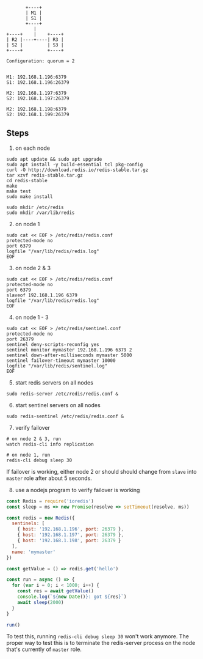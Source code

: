 ```
       +----+
       | M1 |
       | S1 |
       +----+
          |
+----+    |    +----+
| R2 |----+----| R3 |
| S2 |         | S3 |
+----+         +----+

Configuration: quorum = 2


M1: 192.168.1.196:6379
S1: 192.168.1.196:26379

M2: 192.168.1.197:6379
S2: 192.168.1.197:26379

M2: 192.168.1.198:6379
S2: 192.168.1.199:26379
```


##  Steps

1. on each node
```
sudo apt update && sudo apt upgrade
sudo apt install -y build-essential tcl pkg-config
curl -O http://download.redis.io/redis-stable.tar.gz
tar xzvf redis-stable.tar.gz
cd redis-stable
make
make test
sudo make install

sudo mkdir /etc/redis
sudo mkdir /var/lib/redis

```

2. on node 1
```
sudo cat << EOF > /etc/redis/redis.conf
protected-mode no
port 6379
logfile "/var/lib/redis/redis.log"
EOF

```

3. on node 2 & 3
```
sudo cat << EOF > /etc/redis/redis.conf
protected-mode no
port 6379
slaveof 192.168.1.196 6379
logfile "/var/lib/redis/redis.log"
EOF
```

4. on node 1 - 3
```
sudo cat << EOF > /etc/redis/sentinel.conf
protected-mode no
port 26379
sentinel deny-scripts-reconfig yes
sentinel monitor mymaster 192.168.1.196 6379 2
sentinel down-after-milliseconds mymaster 5000
sentinel failover-timeout mymaster 10000
logfile "/var/lib/redis/sentinel.log"
EOF
```

5. start redis servers on all nodes
```
sudo redis-server /etc/redis/redis.conf &

```
6. start sentinel servers on all nodes
```
sudo redis-sentinel /etc/redis/redis.conf &
```

7. verify failover
```
# on node 2 & 3, run
watch redis-cli info replication

# on node 1, run
redis-cli debug sleep 30
```
If failover is working, either node 2 or should should change from `slave` into `master` role after about 5 seconds.

8. use a nodejs program to verify failover is working
```javascript
const Redis = require('ioredis')
const sleep = ms => new Promise(resolve => setTimeout(resolve, ms))

const redis = new Redis({
  sentinels: [
    { host: '192.168.1.196', port: 26379 },
    { host: '192.168.1.197', port: 26379 },
    { host: '192.168.1.198', port: 26379 }
  ],
  name: 'mymaster'
})

const getValue = () => redis.get('hello')

const run = async () => {
  for (var i = 0; i < 1000; i++) {
    const res = await getValue()
    console.log(`${new Date()}: got ${res}`)
    await sleep(2000)
  }
}

run()
```
To test this, running `redis-cli debug sleep 30` won't work anymore. The proper way to test this is to terminate the redis-server process on the node that's currently of `master` role.